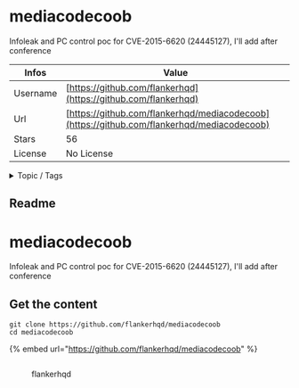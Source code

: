 # mediacodecoob

Infoleak and PC control poc for CVE-2015-6620 (24445127), I'll add after conference

| Infos    | Value                                                              |
| -------- | -------------------------------------------------------------------|
| Username | [https://github.com/flankerhqd](https://github.com/flankerhqd) |
| Url      | [https://github.com/flankerhqd/mediacodecoob](https://github.com/flankerhqd/mediacodecoob)                                               |
| Stars    | 56                                                          |
| License  | No License                                                        |

<details>

<summary>Topic / Tags</summary>



</details>

## Readme

# mediacodecoob
Infoleak and PC control poc for CVE-2015-6620 (24445127), I'll add after conference



## Get the content

```
git clone https://github.com/flankerhqd/mediacodecoob
cd mediacodecoob
```

{% embed url="https://github.com/flankerhqd/mediacodecoob" %}

<figure><img src="https://avatars.githubusercontent.com/u/2270027?v=4" alt=""><figcaption><p>flankerhqd</p></figcaption></figure>
